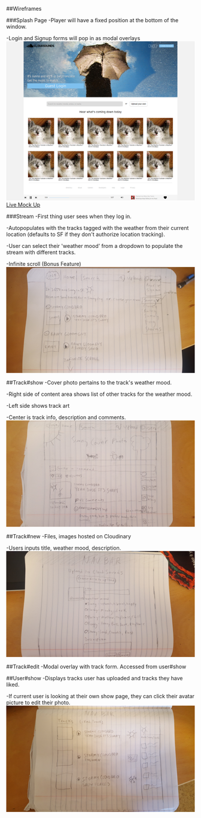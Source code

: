 ##Wireframes

###Splash Page
-Player will have a fixed position at the bottom of the window.

-Login and Signup forms will pop in as modal overlays
![Splash Page](./splash.png)
[Live Mock Up](http://cloudsounds.io)

###Stream
-First thing user sees when they log in.

-Autopopulates with the tracks tagged with the weather from their current location (defaults to SF if they don't authorize location tracking).

-User can select their 'weather mood' from a dropdown to populate the stream with different tracks.

-Infinite scroll (Bonus Feature)
![Stream](./stream.jpg)


##Track#show
-Cover photo pertains to the track's weather mood.

-Right side of content area shows list of other tracks for the weather mood.

-Left side shows track art

-Center is track info, description and comments.
![Track#show](./track-show.jpg)

##Track#new
-Files, images hosted on Cloudinary

-Users inputs title, weather mood, description.
![Track#new](./new-track.jpg)

##Track#edit
-Modal overlay with track form. Accessed from user#show

##User#show
-Displays tracks user has uploaded and tracks they have liked.

-If current user is looking at their own show page, they can click their avatar picture to edit their photo.
![User#show](./user-show.jpg)
